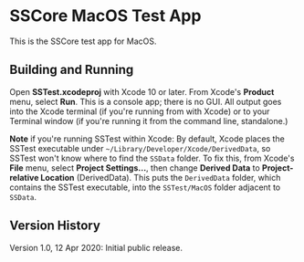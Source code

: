 SSCore MacOS Test App
=====================

This is the SSCore test app for MacOS.

Building and Running
--------------------

Open **SSTest.xcodeproj** with Xcode 10 or later. From Xcode's **Product** menu, select **Run**.  This is a console app; there is no GUI. All output goes into the Xcode terminal (if you're running from with Xcode) or to your Terminal window (if you're running it from the command line, standalone.)

**Note** if you're running SSTest within Xcode: By default, Xcode places the SSTest executable under `~/Library/Developer/Xcode/DerivedData`, so SSTest won't know where to find the `SSData` folder.  To fix this, from Xcode's **File** menu, select **Project Settings...**, then change **Derived Data** to **Project-relative Location** (DerivedData). This puts the `DerivedData` folder, which contains the SSTest executable, into the `SSTest/MacOS` folder adjacent to `SSData`.

Version History
---------------

Version 1.0, 12 Apr 2020: Initial public release.
